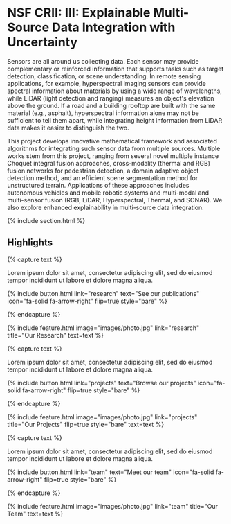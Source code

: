 ---
---

# NSF CRII: III: Explainable Multi-Source Data Integration with Uncertainty

Sensors are all around us collecting data. Each sensor may provide complementary or reinforced information that supports tasks such as target detection, classification, or scene understanding. In remote sensing applications, for example, hyperspectral imaging sensors can provide spectral information about materials by using a wide range of wavelengths, while LiDAR (light detection and ranging) measures an object's elevation above the ground. If a road and a building rooftop are built with the same material (e.g., asphalt), hyperspectral information alone may not be sufficient to tell them apart, while integrating height information from LiDAR data makes it easier to distinguish the two. 

This project develops innovative mathematical framework and associated algorithms for integrating such sensor data from multiple sources. Multiple works stem from this project, ranging from several novel multiple instance Choquet integral fusion approaches, cross-modality (thermal and RGB) fusion networks for pedestrian detection, a domain adaptive object detection method, and an efficient scene segmentation method for unstructured terrain. Applications of these approaches includes autonomous vehicles and mobile robotic systems and multi-modal and multi-sensor fusion (RGB, LiDAR, Hyperspectral, Thermal, and SONAR). We also explore enhanced explainability in multi-source data integration.

{% include section.html %}

## Highlights

{% capture text %}

Lorem ipsum dolor sit amet, consectetur adipiscing elit, sed do eiusmod tempor incididunt ut labore et dolore magna aliqua.

{%
  include button.html
  link="research"
  text="See our publications"
  icon="fa-solid fa-arrow-right"
  flip=true
  style="bare"
%}

{% endcapture %}

{%
  include feature.html
  image="images/photo.jpg"
  link="research"
  title="Our Research"
  text=text
%}

{% capture text %}

Lorem ipsum dolor sit amet, consectetur adipiscing elit, sed do eiusmod tempor incididunt ut labore et dolore magna aliqua.

{%
  include button.html
  link="projects"
  text="Browse our projects"
  icon="fa-solid fa-arrow-right"
  flip=true
  style="bare"
%}

{% endcapture %}

{%
  include feature.html
  image="images/photo.jpg"
  link="projects"
  title="Our Projects"
  flip=true
  style="bare"
  text=text
%}

{% capture text %}

Lorem ipsum dolor sit amet, consectetur adipiscing elit, sed do eiusmod tempor incididunt ut labore et dolore magna aliqua.

{%
  include button.html
  link="team"
  text="Meet our team"
  icon="fa-solid fa-arrow-right"
  flip=true
  style="bare"
%}

{% endcapture %}

{%
  include feature.html
  image="images/photo.jpg"
  link="team"
  title="Our Team"
  text=text
%}
